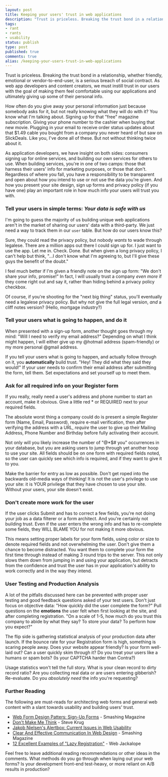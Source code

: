 ```yaml
---
layout: post
title: Keeping your users' trust in web applications
description: "Trust is priceless. Breaking the trust bond in a relationship, whether friendly, emotional or vendor-to-end-user, is a serious breach of social contract. As web app developers and content creators, we must instill trust in our users with the goal of making them feel comfortable using our applications and ultimately giving up some of their personal info."
tags:
- rant
- rants
- usability
status: publish
type: post
published: true
comments: true
alias: /keeping-your-users-trust-in-web-applications
---
```

Trust is priceless. Breaking the trust bond in a relationship, whether friendly, emotional or vendor-to-end-user, is a serious breach of social contract. As web app developers and content creators, we must instill trust in our users with the goal of making them feel comfortable using our applications and ultimately giving up some of their personal info.

How often do you give away your personal information just because somebody asks for it, but not really knowing what they will do with it? You know what I'm talking about. Signing up for that "free" magazine subscription. Giving your phone number to the cashier when buying that new movie. Plugging in your email to receive order status updates about that $1.49 cable you bought from a company you never heard of but saw on SlickDeals. Like you, I've done all of these. But not without thinking twice about it.

As application developers, we have insight on both sides: consumers signing up for online services, and building our own services for others to use. When building services, you're in one of two camps: those that harness their users' info for marketing purposes, or those that don't. Regardless of where you fall, you have a responsibility to be transparent and open about how you intend to use or not use the data you're given. And how you present your site design, sign up forms and privacy policy (if you have one) play an important role in how much info your users will trust you with.

### Tell your users in simple terms: *Your data is safe with us*

I'm going to guess the majority of us building unique web applications aren't in the market of sharing our users' data with a third-party. We just need a way to track them in our `user` table. But how do our users know this?

Sure, they could read the privacy policy, but nobody *wants* to wade through legalese. There are a million apps out there I could sign up for. I just want to use the app. Let me in. Check. Done. But when given a long privacy policy, I can't help but think, "&hellip;I don't know what I'm agreeing to, but I'll give these guys the benefit of the doubt."

I feel much better if I'm given a friendly note on the sign up form: "We don't share your info, promise!" In fact, I will usually trust a company *even more* if they come right out and say it, rather than hiding behind a privacy policy checkbox.

Of course, if you're shooting for the "next big thing" status, you'll eventually need a legalese privacy policy. But why not give the full legal version, *and* a cliff notes version? (Hello, mortgage industry?)

### Tell your users what is going to happen, and do it

When presented with a sign-up form, another thought goes through my mind: "Will I need to verify my email address?" Depending on what I think might happen, I will either give up my @hotmail address (spam-friendly) or my more personal @gmail address.

If you tell your users what is going to happen, and actually follow through on it, you **automatically** build trust. "Hey! They did what they said they would!" If your user needs to confirm their email address after submitting the form, tell them. Set expectations and set yourself up to meet them.

### Ask for all required info on your Register form

If you really, really need a user's address and phone number to start an account, make it obvious. Give a little red \* or REQUIRED next to your required fields.

The absolute worst thing a company could do is present a simple Register form (Name, Email, Password), require e-mail verification, then after verifying the address with a URL, *require* the user to give up their Mailing Address, Phone Number and Birthday before fully activating their account.

Not only will you likely increase the number of "@\*\$\# you" occurrences in your database, but you are asking users to jump through yet another hoop to use your site. All fields should be on one form with required fields noted, so the user can quickly see which info is required, and if they want to give it to you.

Make the barrier for entry as low as possible. Don't get roped into the backwards old-media ways of thinking! It is not the user's privilege to use your site: it is YOUR privilege that they have chosen to use your site. Without your users, your site doesn't exist.

### Don't create more work for the user

If the user clicks Submit and has to correct a few fields, you're not doing your job as a data filterer or a form architect. And you're certainly not building trust. Even if the user enters the wrong info and has to re-complete some fields, they WILL BLAME YOU for not making it more obvious.

This means setting proper labels for your form fields, using color or size to denote required fields and not overwhelming the user. Don't give them a chance to become distracted. You want them to complete your form the first time through instead of making 3 round trips to the server. This not only slows them down from jumping in and using your application, but detracts from the confidence and trust the user has in your application's ability to work correctly and in the way they intend.

### User Testing and Production Analysis

A lot of the pitfalls discussed here can be prevented with proper user testing and good feedback questions asked of your test users. Don't just focus on objective data: "How quickly did the user complete the form?" Pull questions on the **emotions** the user felt when first looking at the site, and after completing registration. "On a scale of 1-5, how much do you trust this company to abide by what they say? To store your data? To perform how you expect?"

The flip side is gathering statistical analysis of your production data after launch. If the bounce rate for your Registration form is high, something is scaring people away. Does your website appear friendly? Is your form well-laid out? Can a user quickly skim through it? Do you treat your users like a humans or spam bots? (Is your CAPTCHA harder than Contra?)

Usage statistics won't tell the full story. What is your clean record to dirty record ratio? Are you collecting real data or are users entering gibberish? Re-evaluate. Do you *absolutely need* the info you're requesting?

### Further Reading

The following are must-reads for architecting web forms and general web content with a slant towards usability and building users' trust.

-   [Web Form Design Patters: Sign-Up Forms](http://www.smashingmagazine.com/2008/07/04/web-form-design-patterns-sign-up-forms/) - Smashing Magazine
-   [Don't Make Me Think](http://www.amazon.com/Think-Common-Sense-Approach-Usability/dp/0789723107) - Steve Krug
-   [Jakob Nielsen's Alertbox: Current Issues in Web Usability](http://www.useit.com/alertbox/)
-   [Clear And Effective Communication In Web Design](http://www.smashingmagazine.com/2009/02/03/clear-and-effective-communication-in-web-design/) - Smashing Magazine
-   [12 Excellent Examples of "Lazy Registration"](http://webjackalope.com/archive/lazy-registration) - Web Jackalope

Feel free to leave additional reading recommendations or other ideas in the comments. What methods do you go through when laying out your web forms? Is your development front-end test-heavy, or more reliant on A/B results in production?

